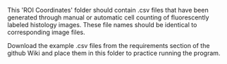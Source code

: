 This 'ROI Coordinates' folder should contain .csv files that have been generated through manual or automatic
cell counting of fluorescently labeled histology images. These file names should be identical to corresponding
image files. 

Download the example .csv files from the requirements section of the github Wiki and place them in this folder 
to practice running the program. 
